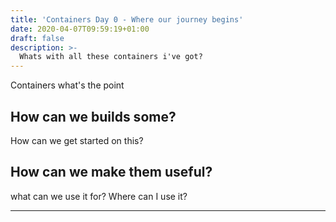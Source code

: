 ```yaml
---
title: 'Containers Day 0 - Where our journey begins'
date: 2020-04-07T09:59:19+01:00
draft: false
description: >- 
  Whats with all these containers i've got?
---
```


Containers what's the point

## How can we builds some?

How can we get started on this?

## How can we make them useful?

what can we use it for? Where can I use it?

----



